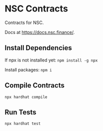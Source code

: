 # NSC Contracts
Contracts for NSC.

Docs at https://docs.nsc.finance/.

## Install Dependencies
If npx is not installed yet:
`npm install -g npx`

Install packages:
`npm i`

## Compile Contracts
`npx hardhat compile`

## Run Tests
`npx hardhat test`
